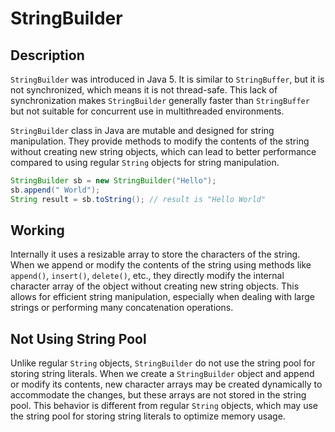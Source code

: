 # StringBuilder

## Description

`StringBuilder` was introduced in Java 5. It is similar to `StringBuffer`, but it is not synchronized, which means it is not thread-safe. This lack of synchronization makes `StringBuilder` generally faster than `StringBuffer` but not suitable for concurrent use in multithreaded environments.

`StringBuilder` class in Java are mutable and designed for string manipulation. They provide methods to modify the contents of the string without creating new string objects, which can lead to better performance compared to using regular `String` objects for string manipulation.

```java
StringBuilder sb = new StringBuilder("Hello");
sb.append(" World");
String result = sb.toString(); // result is "Hello World"
```

## Working

Internally it uses a resizable array to store the characters of the string. When we append or modify the contents of the string using methods like `append()`, `insert()`, `delete()`, etc., they directly modify the internal character array of the object without creating new string objects. This allows for efficient string manipulation, especially when dealing with large strings or performing many concatenation operations.

## Not Using String Pool

Unlike regular `String` objects, `StringBuilder` do not use the string pool for storing string literals. When we create a `StringBuilder` object and append or modify its contents, new character arrays may be created dynamically to accommodate the changes, but these arrays are not stored in the string pool. This behavior is different from regular `String` objects, which may use the string pool for storing string literals to optimize memory usage.




